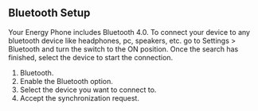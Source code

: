 ## Bluetooth Setup
Your Energy Phone includes Bluetooth 4.0. To connect your device to any bluetooth device like headphones, pc, speakers, 
etc.  go to Settings > Bluetooth and turn the switch to the ON position. Once the search
has finished, select the device to start 
the connection.
1. Bluetooth.
2. Enable the Bluetooth option.
3. Select the device you want to connect to.
4. Accept the synchronization request.

